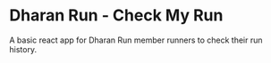 # Dharan Run - Check My Run

A basic react app for Dharan Run member runners to check their run history.
